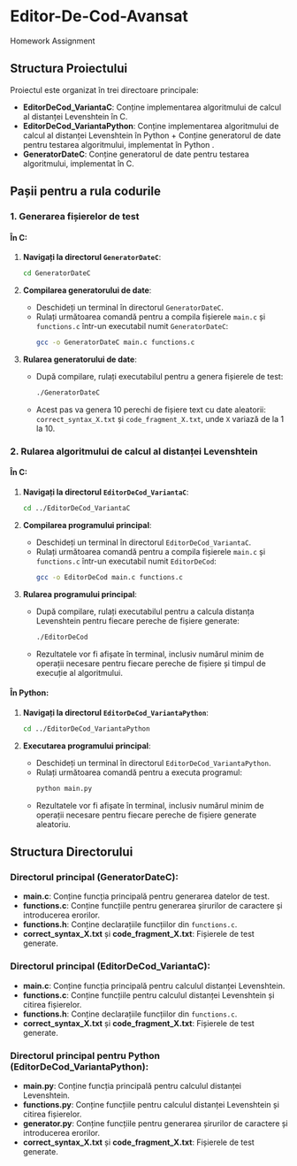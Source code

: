 # Editor-De-Cod-Avansat

Homework Assignment

## Structura Proiectului

Proiectul este organizat în trei directoare principale:

- **EditorDeCod_VariantaC**: Conține implementarea algoritmului de calcul al distanței Levenshtein în C.
- **EditorDeCod_VariantaPython**: Conține implementarea algoritmului de calcul al distanței Levenshtein în Python + Conține generatorul de date pentru testarea algoritmului, implementat în Python .
- **GeneratorDateC**: Conține generatorul de date pentru testarea algoritmului, implementat în C.

## Pașii pentru a rula codurile

### 1. Generarea fișierelor de test

#### În C:
1. **Navigați la directorul `GeneratorDateC`**:
    ```sh
    cd GeneratorDateC
    ```

2. **Compilarea generatorului de date**:
    - Deschideți un terminal în directorul `GeneratorDateC`.
    - Rulați următoarea comandă pentru a compila fișierele `main.c` și `functions.c` într-un executabil numit `GeneratorDateC`:
      ```sh
      gcc -o GeneratorDateC main.c functions.c
      ```

3. **Rularea generatorului de date**:
    - După compilare, rulați executabilul pentru a genera fișierele de test:
      ```sh
      ./GeneratorDateC
      ```
    - Acest pas va genera 10 perechi de fișiere text cu date aleatorii: `correct_syntax_X.txt` și `code_fragment_X.txt`, unde `X` variază de la 1 la 10.

### 2. Rularea algoritmului de calcul al distanței Levenshtein

#### În C:
1. **Navigați la directorul `EditorDeCod_VariantaC`**:
    ```sh
    cd ../EditorDeCod_VariantaC
    ```

2. **Compilarea programului principal**:
    - Deschideți un terminal în directorul `EditorDeCod_VariantaC`.
    - Rulați următoarea comandă pentru a compila fișierele `main.c` și `functions.c` într-un executabil numit `EditorDeCod`:
      ```sh
      gcc -o EditorDeCod main.c functions.c
      ```

3. **Rularea programului principal**:
    - După compilare, rulați executabilul pentru a calcula distanța Levenshtein pentru fiecare pereche de fișiere generate:
      ```sh
      ./EditorDeCod
      ```
    - Rezultatele vor fi afișate în terminal, inclusiv numărul minim de operații necesare pentru fiecare pereche de fișiere și timpul de execuție al algoritmului.

#### În Python:
1. **Navigați la directorul `EditorDeCod_VariantaPython`**:
    ```sh
    cd ../EditorDeCod_VariantaPython
    ```

2. **Executarea programului principal**:
    - Deschideți un terminal în directorul `EditorDeCod_VariantaPython`.
    - Rulați următoarea comandă pentru a executa programul:
      ```sh
      python main.py
      ```
    - Rezultatele vor fi afișate în terminal, inclusiv numărul minim de operații necesare pentru fiecare pereche de fișiere generate aleatoriu.

## Structura Directorului

### Directorul principal (GeneratorDateC):
- **main.c**: Conține funcția principală pentru generarea datelor de test.
- **functions.c**: Conține funcțiile pentru generarea șirurilor de caractere și introducerea erorilor.
- **functions.h**: Conține declarațiile funcțiilor din `functions.c`.
- **correct_syntax_X.txt** și **code_fragment_X.txt**: Fișierele de test generate.

### Directorul principal (EditorDeCod_VariantaC):
- **main.c**: Conține funcția principală pentru calculul distanței Levenshtein.
- **functions.c**: Conține funcțiile pentru calculul distanței Levenshtein și citirea fișierelor.
- **functions.h**: Conține declarațiile funcțiilor din `functions.c`.
- **correct_syntax_X.txt** și **code_fragment_X.txt**: Fișierele de test generate.

### Directorul principal pentru Python (EditorDeCod_VariantaPython):
- **main.py**: Conține funcția principală pentru calculul distanței Levenshtein.
- **functions.py**: Conține funcțiile pentru calculul distanței Levenshtein și citirea fișierelor.
- **generator.py**: Conține funcțiile pentru generarea șirurilor de caractere și introducerea erorilor.
- **correct_syntax_X.txt** și **code_fragment_X.txt**: Fișierele de test generate.
